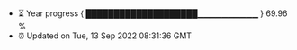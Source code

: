 - ⏳ Year progress { ████████████████████▁▁▁▁▁▁▁▁▁▁ } 69.96 %
- ⏰ Updated on Tue, 13 Sep 2022 08:31:36 GMT

